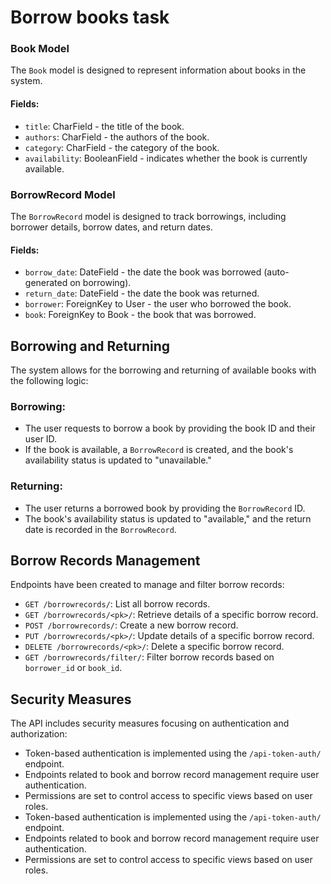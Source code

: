 # Borrow books task

### Book Model

The `Book` model is designed to represent information about books in the system.

#### Fields:

- `title`: CharField - the title of the book.
- `authors`: CharField - the authors of the book.
- `category`: CharField - the category of the book.
- `availability`: BooleanField - indicates whether the book is currently available.

### BorrowRecord Model

The `BorrowRecord` model is designed to track borrowings, including borrower details, borrow dates, and return dates.

#### Fields:

- `borrow_date`: DateField - the date the book was borrowed (auto-generated on borrowing).
- `return_date`: DateField - the date the book was returned.
- `borrower`: ForeignKey to User - the user who borrowed the book.
- `book`: ForeignKey to Book - the book that was borrowed.

## Borrowing and Returning

The system allows for the borrowing and returning of available books with the following logic:

### Borrowing:

- The user requests to borrow a book by providing the book ID and their user ID.
- If the book is available, a `BorrowRecord` is created, and the book's availability status is updated to "unavailable."

### Returning:

- The user returns a borrowed book by providing the `BorrowRecord` ID.
- The book's availability status is updated to "available," and the return date is recorded in the `BorrowRecord`.

## Borrow Records Management

Endpoints have been created to manage and filter borrow records:

- `GET /borrowrecords/`: List all borrow records.
- `GET /borrowrecords/<pk>/`: Retrieve details of a specific borrow record.
- `POST /borrowrecords/`: Create a new borrow record.
- `PUT /borrowrecords/<pk>/`: Update details of a specific borrow record.
- `DELETE /borrowrecords/<pk>/`: Delete a specific borrow record.
- `GET /borrowrecords/filter/`: Filter borrow records based on `borrower_id` or `book_id`.

## Security Measures

The API includes security measures focusing on authentication and authorization:

- Token-based authentication is implemented using the `/api-token-auth/` endpoint.
- Endpoints related to book and borrow record management require user authentication.
- Permissions are set to control access to specific views based on user roles.
- Token-based authentication is implemented using the `/api-token-auth/` endpoint.
- Endpoints related to book and borrow record management require user authentication.
- Permissions are set to control access to specific views based on user roles.
